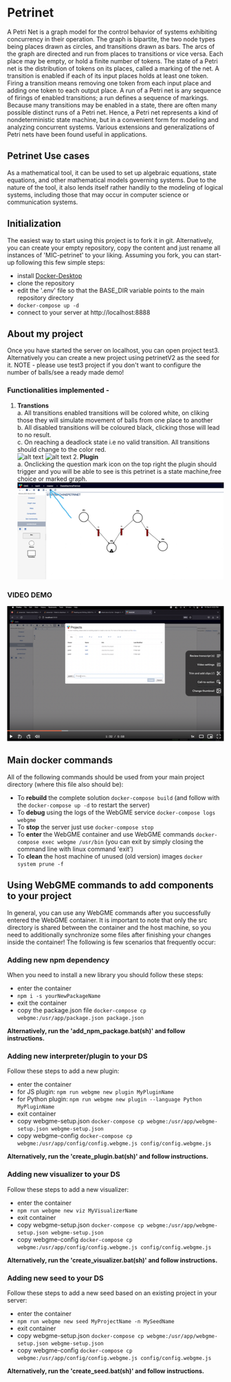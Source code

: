 # Petrinet
A Petri Net is a graph model for the control behavior of systems exhibiting concurrency in their operation. The graph is bipartite, the two node types being places drawn as circles, and transitions drawn as bars. The arcs of the graph are directed and run from places to transitions or vice versa. Each place may be empty, or hold a finite number of tokens. The state of a Petri net is the distribution of tokens on its places, called a marking of the net. A transition is enabled if each of its input places holds at least one token. Firing a transition means removing one token from each input place and adding one token to each output place. A run of a Petri net is any sequence of firings of enabled transitions; a run defines a sequence of markings. Because many transitions may be enabled in a state, there are often many possible distinct runs of a Petri net. Hence, a Petri net represents a kind of nondeterministic state machine, but in a convenient form for modeling and analyzing concurrent systems. Various extensions and generalizations of Petri nets have been found useful in applications.

## Petrinet Use cases
As a mathematical tool, it can be used to set up algebraic equations, state equations, and other mathematical models governing systems. Due to the nature of the tool, it also lends itself rather handily to the modeling of logical systems, including those that may occur in computer science or communication systems.


## Initialization
The easiest way to start using this project is to fork it in git. Alternatively, you can create your empty repository, copy the content and just rename all instances of 'MIC-petrinet' to your liking. Assuming you fork, you can start-up following this few simple steps:
- install [Docker-Desktop](https://www.docker.com/products/docker-desktop)
- clone the repository
- edit the '.env' file so that the BASE_DIR variable points to the main repository directory
- `docker-compose up -d`
- connect to your server at http://localhost:8888

## About my project
Once you have started the server on localhost, you can open project test3. Alternatively you can create a new project using petrinetV2 as the seed for it. NOTE - please use test3 project if you don't want to configure the number of balls/see a ready made demo! 

### Functionalities implemented - 
1. <b>Transtions </b>
    <br>
    a. All transitions enabled transitions will be colored white, on cliking those they will simulate movement of balls from one place to another <br>
    b. All disabled transitions will be coloured black, clicking those will lead to no result.<br>
    c. On reaching a deadlock state i.e no valid transition. All transitions should change to the color red.<br>
    ![alt text](https://github.com/adit-negi/MIC-petrinet/blob/hotfix/readme/images/micimg1.png)
    ![alt text](https://github.com/adit-negi/MIC-petrinet/blob/hotfix/readme/images/micimg2.png)
2.<b> Plugin </b><br>
    a. Onclicking the question mark icon on the top right the plugin should trigger and you will be able to see is this petrinet is a state machine,free choice or marked graph.<br>
    ![alt text](https://github.com/adit-negi/MIC-petrinet/blob/main/images/pluginwebgme.jpg)
    
### VIDEO DEMO
[![Watch the video](https://github.com/adit-negi/MIC-petrinet/blob/main/images/MicDemo.png)](https://www.loom.com/share/b4a0ebca0ab2417d8ed2e4c7892c7c19)
## Main docker commands
All of the following commands should be used from your main project directory (where this file also should be):
- To **rebuild** the complete solution `docker-compose build` (and follow with the `docker-compose up -d` to restart the server)
- To **debug** using the logs of the WebGME service `docker-compose logs webgme`
- To **stop** the server just use `docker-compose stop`
- To **enter** the WebGME container and use WebGME commands `docker-compose exec webgme /usr/bin` (you can exit by simply closing the command line with linux command 'exit') 
- To **clean** the host machine of unused (old version) images `docker system prune -f`
## Using WebGME commands to add components to your project
In general, you can use any WebGME commands after you successfully entered the WebGME container. It is important to note that only the src directory is shared between the container and the host machine, so you need to additionally synchronize some files after finishing your changes inside the container! The following is few scenarios that frequently occur:
### Adding new npm dependency
When you need to install a new library you should follow these steps:
- enter the container
- `npm i -s yourNewPackageName`
- exit the container
- copy the package.json file `docker-compose cp webgme:/usr/app/package.json package.json`

__Alternatively, run the 'add_npm_package.bat(sh)' and follow instructions.__
### Adding new interpreter/plugin to your DS
Follow these steps to add a new plugin:
- enter the container
- for JS plugin: `npm run webgme new plugin MyPluginName`
- for Python plugin: `npm run webgme new plugin --language Python MyPluginName`
- exit container
- copy webgme-setup.json `docker-compose cp webgme:/usr/app/webgme-setup.json webgme-setup.json`
- copy webgme-config `docker-compose cp webgme:/usr/app/config/config.webgme.js config/config.webgme.js`

__Alternatively, run the 'create_plugin.bat(sh)' and follow instructions.__
### Adding new visualizer to your DS
Follow these steps to add a new visualizer:
- enter the container
- `npm run webgme new viz MyVisualizerName`
- exit container
- copy webgme-setup.json `docker-compose cp webgme:/usr/app/webgme-setup.json webgme-setup.json`
- copy webgme-config `docker-compose cp webgme:/usr/app/config/config.webgme.js config/config.webgme.js`

__Alternatively, run the 'create_visualizer.bat(sh)' and follow instructions.__
### Adding new seed to your DS
Follow these steps to add a new seed based on an existing project in your server:
- enter the container
- `npm run webgme new seed MyProjectName -n MySeedName`
- exit container
- copy webgme-setup.json `docker-compose cp webgme:/usr/app/webgme-setup.json webgme-setup.json`
- copy webgme-config `docker-compose cp webgme:/usr/app/config/config.webgme.js config/config.webgme.js`

__Alternatively, run the 'create_seed.bat(sh)' and follow instructions.__
